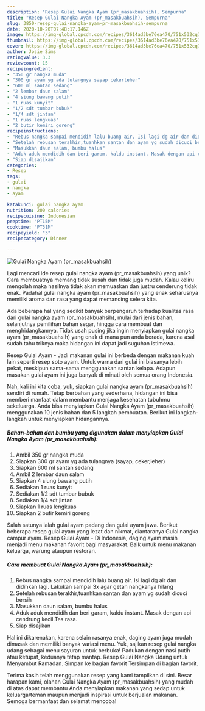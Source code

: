 ```yaml
---
description: "Resep Gulai Nangka Ayam (pr_masakbuahsih), Sempurna"
title: "Resep Gulai Nangka Ayam (pr_masakbuahsih), Sempurna"
slug: 3850-resep-gulai-nangka-ayam-pr-masakbuahsih-sempurna
date: 2020-10-20T07:48:17.146Z
image: https://img-global.cpcdn.com/recipes/3614ad3be76ea470/751x532cq70/gulai-nangka-ayam-pr_masakbuahsih-foto-resep-utama.jpg
thumbnail: https://img-global.cpcdn.com/recipes/3614ad3be76ea470/751x532cq70/gulai-nangka-ayam-pr_masakbuahsih-foto-resep-utama.jpg
cover: https://img-global.cpcdn.com/recipes/3614ad3be76ea470/751x532cq70/gulai-nangka-ayam-pr_masakbuahsih-foto-resep-utama.jpg
author: Josie Sims
ratingvalue: 3.3
reviewcount: 15
recipeingredient:
- "350 gr nangka muda"
- "300 gr ayam yg ada tulangnya sayap cekerleher"
- "600 ml santan sedang"
- "2 lembar daun salam"
- "4 siung bawang putih"
- "1 ruas kunyit"
- "1/2 sdt tumbar bubuk"
- "1/4 sdt jintan"
- "1 ruas lengkuas"
- "2 butir kemiri goreng"
recipeinstructions:
- "Rebus nangka sampai mendidih lalu buang air. Isi lagi dg air dan didihkan lagi. Lakukan sampai 3x agar getah nangkanya hilang"
- "Setelah rebusan terakhir,tuanhkan santan dan ayam yg sudah dicuci bersih"
- "Masukkan daun salam, bumbu halus"
- "Aduk aduk mendidih dan beri garam, kaldu instant. Masak dengan api cendrung kecil.Tes rasa."
- "Siap disajikan"
categories:
- Resep
tags:
- gulai
- nangka
- ayam

katakunci: gulai nangka ayam 
nutrition: 200 calories
recipecuisine: Indonesian
preptime: "PT15M"
cooktime: "PT31M"
recipeyield: "3"
recipecategory: Dinner

---
```



![Gulai Nangka Ayam (pr_masakbuahsih)](https://img-global.cpcdn.com/recipes/3614ad3be76ea470/751x532cq70/gulai-nangka-ayam-pr_masakbuahsih-foto-resep-utama.jpg)

Lagi mencari ide resep gulai nangka ayam (pr_masakbuahsih) yang unik? Cara membuatnya memang tidak susah dan tidak juga mudah. Kalau keliru mengolah maka hasilnya tidak akan memuaskan dan justru cenderung tidak enak. Padahal gulai nangka ayam (pr_masakbuahsih) yang enak seharusnya memiliki aroma dan rasa yang dapat memancing selera kita.

Ada beberapa hal yang sedikit banyak berpengaruh terhadap kualitas rasa dari gulai nangka ayam (pr_masakbuahsih), mulai dari jenis bahan, selanjutnya pemilihan bahan segar, hingga cara membuat dan menghidangkannya. Tidak usah pusing jika ingin menyiapkan gulai nangka ayam (pr_masakbuahsih) yang enak di mana pun anda berada, karena asal sudah tahu triknya maka hidangan ini dapat jadi suguhan istimewa.

Resep Gulai Ayam - Jadi makanan gulai ini berbeda dengan makanan kuah lain seperti resep soto ayam. Untuk warna dari gulai ini biasanya lebih pekat, meskipun sama-sama menggunakan santan kelapa. Adapun masakan gulai ayam ini juga banyak di minati oleh semua orang Indonesia.


Nah, kali ini kita coba, yuk, siapkan gulai nangka ayam (pr_masakbuahsih) sendiri di rumah. Tetap berbahan yang sederhana, hidangan ini bisa memberi manfaat dalam membantu menjaga kesehatan tubuhmu sekeluarga. Anda bisa menyiapkan Gulai Nangka Ayam (pr_masakbuahsih) menggunakan 10 jenis bahan dan 5 langkah pembuatan. Berikut ini langkah-langkah untuk menyiapkan hidangannya.

<!--inarticleads1-->

##### Bahan-bahan dan bumbu yang digunakan dalam menyiapkan Gulai Nangka Ayam (pr_masakbuahsih):

1. Ambil 350 gr nangka muda
1. Siapkan 300 gr ayam yg ada tulangnya (sayap, ceker,leher)
1. Siapkan 600 ml santan sedang
1. Ambil 2 lembar daun salam
1. Siapkan 4 siung bawang putih
1. Sediakan 1 ruas kunyit
1. Sediakan 1/2 sdt tumbar bubuk
1. Sediakan 1/4 sdt jintan
1. Siapkan 1 ruas lengkuas
1. Siapkan 2 butir kemiri goreng


Salah satunya ialah gulai ayam padang dan gulai ayam jawa. Berikut beberapa resep gulai ayam yang lezat dan nikmat, diantaranya Gulai nangka campur ayam. Resep Gulai Ayam - Di Indonesia, daging ayam masih menjadi menu makanan favorit bagi masyarakat. Baik untuk menu makanan keluarga, warung ataupun restoran. 

<!--inarticleads2-->

##### Cara membuat Gulai Nangka Ayam (pr_masakbuahsih):

1. Rebus nangka sampai mendidih lalu buang air. Isi lagi dg air dan didihkan lagi. Lakukan sampai 3x agar getah nangkanya hilang
1. Setelah rebusan terakhir,tuanhkan santan dan ayam yg sudah dicuci bersih
1. Masukkan daun salam, bumbu halus
1. Aduk aduk mendidih dan beri garam, kaldu instant. Masak dengan api cendrung kecil.Tes rasa.
1. Siap disajikan


Hal ini dikarenakan, karena selain rasanya enak, daging ayam juga mudah dimasak dan memiliki banyak variasi menu. Yuk, sajikan resep gulai nangka udang sebagai menu sayuran untuk berbuka! Padukan dengan nasi putih atau ketupat, keduanya tetap mantap. Resep Gulai Nangka Udang untuk Menyambut Ramadan. Simpan ke bagian favorit Tersimpan di bagian favorit. 

Terima kasih telah menggunakan resep yang kami tampilkan di sini. Besar harapan kami, olahan Gulai Nangka Ayam (pr_masakbuahsih) yang mudah di atas dapat membantu Anda menyiapkan makanan yang sedap untuk keluarga/teman maupun menjadi inspirasi untuk berjualan makanan. Semoga bermanfaat dan selamat mencoba!
